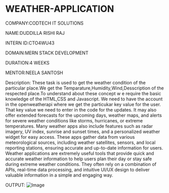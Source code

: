 # WEATHER-APPLICATION

COMPANY:CODTECH IT SOLUTIONS

NAME:DUDDILLA RISHI RAJ

INTERN ID:CTO4WU43

DOMAIN:MERN STACK DEVELOPMENT

DURATION:4 WEEKS

MENTOR:NEELA SANTOSH

Description:
These task is used to get the weather condition of the particular place.We get the Temparature,Humidity,Wind,Desscription of the respected place.To understand about these concept w e require the basic knowledge of the HTML,CSS and Javascript.
We need to have the account in the openweatherapi where we get the particukar key value for the user.
That key value we need to enter in the code for the updates.
 It may also offer extended forecasts for the upcoming days, weather maps, and alerts for severe weather conditions like storms, hurricanes, or extreme temperatures. Many weather apps also include features such as radar imagery, UV index, sunrise and sunset times, and a personalized weather widget for easy access. These apps gather data from various meteorological sources, including weather satellites, sensors, and local reporting stations, ensuring accurate and up-to-date information for users.
Weather applications are extremely useful tools that provide quick and accurate weather information to help users plan their day or stay safe during extreme weather conditions. They often rely on a combination of APIs, real-time data processing, and intuitive UI/UX design to deliver valuable information in a simple and engaging way.

OUTPUT:
![Image](https://github.com/user-attachments/assets/3dd33c90-6238-45ac-89e2-85208378f5d7)
